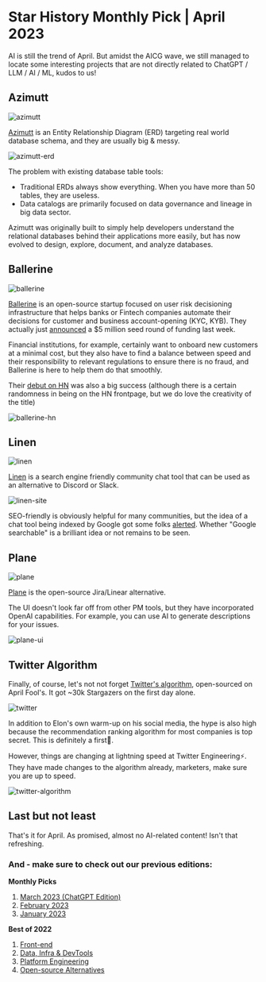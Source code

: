 # Star History Monthly Pick | April 2023

AI is still the trend of April. But amidst the AICG wave, we still managed to locate some interesting projects that are not directly related to ChatGPT / LLM / AI / ML, kudos to us!

## Azimutt

![azimutt](/assets/blog/star-history-monthly-pick-202304/azimutt.webp)

[Azimutt](https://github.com/azimuttapp/azimutt) is an Entity Relationship Diagram (ERD) targeting real world database schema, and they are usually big & messy.

![azimutt-erd](/assets/blog/star-history-monthly-pick-202304/azimutt-erd.webp)

The problem with existing database table tools:

-   Traditional ERDs always show everything. When you have more than 50 tables, they are useless.
-   Data catalogs are primarily focused on data governance and lineage in big data sector.

Azimutt was originally built to simply help developers understand the relational databases behind their applications more easily, but has now evolved to design, explore, document, and analyze databases.

## Ballerine

![ballerine](/assets/blog/star-history-monthly-pick-202304/ballerine.webp)

[Ballerine](https://github.com/ballerine-io/ballerine) is an open-source startup focused on user risk decisioning infrastructure that helps banks or Fintech companies automate their decisions for customer and business account-opening (KYC, KYB). They actually just [announced](https://techcrunch.com/2023/05/23/ballerine-brings-open-source-to-banks-risk-and-identity-decision-making/) a $5 million seed round of funding last week.

Financial institutions, for example, certainly want to onboard new customers at a minimal cost, but they also have to find a balance between speed and their responsibility to relevant regulations to ensure there is no fraud, and Ballerine is here to help them do that smoothly.

Their [debut on HN](https://news.ycombinator.com/item?id=33396982) was also a big success (although there is a certain randomness in being on the HN frontpage, but we do love the creativity of the title)

![ballerine-hn](/assets/blog/star-history-monthly-pick-202304/ballerine-hn.webp)

## Linen

![linen](/assets/blog/star-history-monthly-pick-202304/linen.webp)

[Linen](https://github.com/linen-dev/linen.dev) is a search engine friendly community chat tool that can be used as an alternative to Discord or Slack.

![linen-site](/assets/blog/star-history-monthly-pick-202304/linen-site.webp)

SEO-friendly is obviously helpful for many communities, but the idea of a chat tool being indexed by Google got some folks [alerted](https://news.ycombinator.com/item?id=35718417#35722214). Whether "Google searchable" is a brilliant idea or not remains to be seen.

## Plane

![plane](/assets/blog/star-history-monthly-pick-202304/plane.webp)

[Plane](http://github.com/makeplane/plane) is the open-source Jira/Linear alternative.

The UI doesn't look far off from other PM tools, but they have incorporated OpenAI capabilities. For example, you can use AI to generate descriptions for your issues.

![plane-ui](/assets/blog/star-history-monthly-pick-202304/plane-ui.webp)

## Twitter Algorithm

Finally, of course, let's not not forget [Twitter's algorithm](http://github.com/twitter/the-algorithm), open-sourced on April Fool's. It got ~30k Stargazers on the first day alone.

![twitter](/assets/blog/star-history-monthly-pick-202304/twitter.webp)

In addition to Elon's own warm-up on his social media, the hype is also high because the recommendation ranking algorithm for most companies is top secret. This is definitely a first🤫.

However, things are changing at lightning speed at Twitter Engineering⚡️. They have made changes to the algorithm already, marketers, make sure you are up to speed.

![twitter-algorithm](/assets/blog/star-history-monthly-pick-202304/twitter-algorithm.webp)

## Last but not least

That's it for April. As promised, almost no AI-related content! Isn't that refreshing.

### And - make sure to check out our previous editions:

**Monthly Picks**

1. [March 2023 (ChatGPT Edition)](/blog/star-history-monthly-pick-202303)
2. [February 2023](/blog/star-history-monthly-pick-202302)
3. [January 2023](/blog/star-history-monthly-pick-202301)

**Best of 2022**

1. [Front-end](/blog/star-history-yearly-pick-2022-frontend)
2. [Data, Infra & DevTools](/star-history-yearly-pick-2022-data-infra-devtools)
3. [Platform Engineering](/blog/star-history-open-source-2022-platform-engineering)
4. [Open-source Alternatives](/blog/star-history-open-source-2022-open-source-alternatives)

